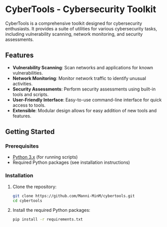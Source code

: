 # CyberTools - Cybersecurity Toolkit

CyberTools is a comprehensive toolkit designed for cybersecurity enthusiasts. It provides a suite of utilities for various cybersecurity tasks, including vulnerability scanning, network monitoring, and security assessments.

## Features

- **Vulnerability Scanning**: Scan networks and applications for known vulnerabilities.
- **Network Monitoring**: Monitor network traffic to identify unusual activities.
- **Security Assessments**: Perform security assessments using built-in tools and scripts.
- **User-Friendly Interface**: Easy-to-use command-line interface for quick access to tools.
- **Extensible**: Modular design allows for easy addition of new tools and features.

## Getting Started

### Prerequisites

- [Python 3.x](https://www.python.org/) (for running scripts)
- Required Python packages (see installation instructions)

### Installation

1. Clone the repository:

   ```bash
   git clone https://github.com/Manni-MinM/cybertools.git
   cd cybertools
   ```

2. Install the required Python packages:

   ```bash
   pip install -r requirements.txt
   ```


